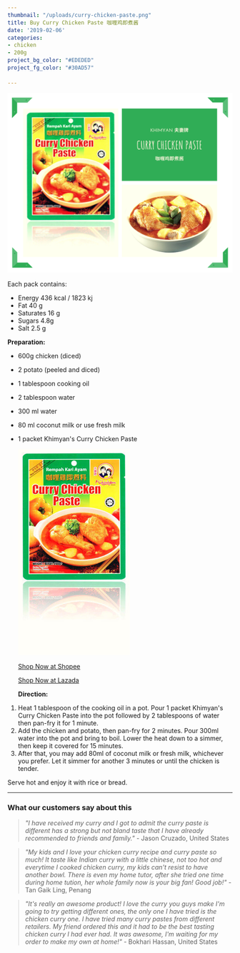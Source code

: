 ```yaml
---
thumbnail: "/uploads/curry-chicken-paste.png"
title: Buy Curry Chicken Paste 咖喱鸡即煮酱
date: '2019-02-06'
categories:
- chicken
- 200g
project_bg_color: "#EDEDED"
project_fg_color: "#30AD57"

---
```

![](/uploads/curry-chicken-paste.png)

Each pack contains:

* Energy 436 kcal / 1823 kj
* Fat 40 g
* Saturates 16 g
* Sugars 4.8g
* Salt 2.5 g

**Preparation:**

* 600g chicken (diced)
* 2 potato (peeled and diced)
* 1 tablespoon cooking oil
* 2 tablespoon water
* 300 ml water
* 80 ml coconut milk or use fresh milk
* 1 packet Khimyan's Curry Chicken Paste

  ![](/uploads/chicken.jpg)

  [Shop Now at Shopee](https://shopee.com.my/Halal-Penang-Famous-Khimyan-Chicken-Curry-Paste-200gm-i.270483561.3336606776 "Shopee @Shopee")

  [Shop Now at Lazada ](https://shopee.com.my/Halal-Penang-Famous-Khimyan-Chicken-Curry-Paste-200gm-i.270483561.3336606776 "Khimyan @Lazada")

  **Direction:**

1. Heat 1 tablespoon of the cooking oil in a pot. Pour 1 packet Khimyan's Curry Chicken Paste into the pot followed by 2 tablespoons of water then pan-fry it for 1 minute.
2. Add the chicken and potato, then pan-fry for 2 minutes. Pour 300ml water into the pot and bring to boil. Lower the heat down to a simmer, then keep it covered for 15 minutes.
3. After that, you may add 80ml of coconut milk or fresh milk, whichever you prefer. Let it simmer for another 3 minutes or until the chicken is tender.

Serve hot and enjoy it with rice or bread.

***

### What our customers say about this

>   
> _"I have received my curry and I got to admit the curry paste is different has a strong but not bland taste that I have already recommended to friends and family."_ - Jason Cruzado, United States

> _"My kids and I love your chicken curry recipe and curry paste so much! It taste like Indian curry with a little chinese, not too hot and everytime I cooked chicken curry, my kids can't resist to have another bowl. There is even my home tutor, after she tried one time during home tution, her whole family now is your big fan! Good job!"_ - Tan Gaik Ling, Penang

> _"It's really an awesome product! I love the curry you guys make I'm going to try getting different ones, the only one I have tried is the chicken curry one. I have tried many curry pastes from different retailers. My friend ordered this and it had to be the best tasting chicken curry I had ever had. It was awesome, I'm waiting for my order to make my own at home!"_ - Bokhari Hassan, United States